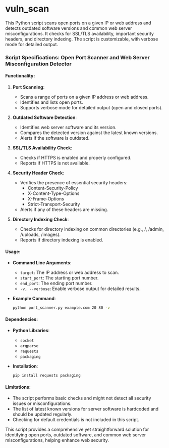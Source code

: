 # vuln_scan
This Python script scans open ports on a given IP or web address and detects outdated software versions and common web server misconfigurations. It checks for SSL/TLS availability, important security headers, and directory indexing. The script is customizable, with verbose mode for detailed output.

### Script Specifications: Open Port Scanner and Web Server Misconfiguration Detector

#### Functionality:
1. **Port Scanning**:
   - Scans a range of ports on a given IP address or web address.
   - Identifies and lists open ports.
   - Supports verbose mode for detailed output (open and closed ports).

2. **Outdated Software Detection**:
   - Identifies web server software and its version.
   - Compares the detected version against the latest known versions.
   - Alerts if the software is outdated.

3. **SSL/TLS Availability Check**:
   - Checks if HTTPS is enabled and properly configured.
   - Reports if HTTPS is not available.

4. **Security Header Check**:
   - Verifies the presence of essential security headers: 
     - Content-Security-Policy
     - X-Content-Type-Options
     - X-Frame-Options
     - Strict-Transport-Security
   - Alerts if any of these headers are missing.

5. **Directory Indexing Check**:
   - Checks for directory indexing on common directories (e.g., /, /admin, /uploads, /images).
   - Reports if directory indexing is enabled.

#### Usage:
- **Command Line Arguments**:
  - `target`: The IP address or web address to scan.
  - `start_port`: The starting port number.
  - `end_port`: The ending port number.
  - `-v, --verbose`: Enable verbose output for detailed results.

- **Example Command**:
  ```sh
  python port_scanner.py example.com 20 80 -v
  ```

#### Dependencies:
- **Python Libraries**:
  - `socket`
  - `argparse`
  - `requests`
  - `packaging`

- **Installation**:
  ```sh
  pip install requests packaging
  ```

#### Limitations:
- The script performs basic checks and might not detect all security issues or misconfigurations.
- The list of latest known versions for server software is hardcoded and should be updated regularly.
- Checking for default credentials is not included in this script.

This script provides a comprehensive yet straightforward solution for identifying open ports, outdated software, and common web server misconfigurations, helping enhance web security.
